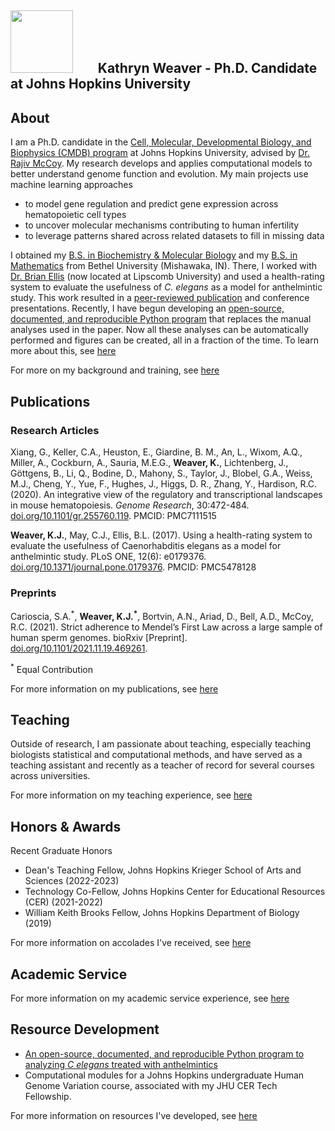 ## <img src="/images/kw.jpeg" height="100" width="100">&nbsp;&nbsp;&nbsp;&nbsp;&nbsp;&nbsp;&nbsp;&nbsp;Kathryn Weaver - Ph.D. Candidate at Johns Hopkins University



## About

I am a Ph.D. candidate in the [Cell, Molecular, Developmental Biology, and Biophysics (CMDB) program](https://cmdb.jhu.edu/) at Johns Hopkins University, advised by [Dr. Rajiv McCoy](https://mccoy-lab.org/). My research develops and applies computational models to better understand genome function and evolution. My main projects use machine learning approaches
* to model gene regulation and predict gene expression across hematopoietic cell types
* to uncover molecular mechanisms contributing to human infertility
* to leverage patterns shared across related datasets to fill in missing data

I obtained my [B.S. in Biochemistry & Molecular Biology](https://www.betheluniversity.edu/academics/degrees/biology-chemistry) and my [B.S. in Mathematics](https://www.betheluniversity.edu/academics/degrees/math-engineering-sciences) from Bethel University (Mishawaka, IN). There, I worked with [Dr. Brian Ellis](https://www.lipscomb.edu/directory/ellis-brian) (now located at Lipscomb University) and used a health-rating system to evaluate the usefulness of *C. elegans* as a model for anthelmintic study. This work resulted in a [peer-reviewed publication](https://journals.plos.org/plosone/article?id=10.1371/journal.pone.0179376#ack) and conference presentations. Recently, I have begun developing an [open-source, documented, and reproducible Python program](https://github.com/ellis22b/worm-analysis) that replaces the manual analyses used in the paper. Now all these analyses can be automatically performed and figures can be created, all in a fraction of the time. To learn more about this, see [here](/resourcedev/index.html#worm-analysis)

For more on my background and training, see [here](/about/index.html)

## Publications

### Research Articles

Xiang, G., Keller, C.A., Heuston, E., Giardine, B. M., An, L., Wixom, A.Q., Miller, A., Cockburn,
A., Sauria, M.E.G., **Weaver, K.**, Lichtenberg, J., Göttgens, B., Li, Q., Bodine, D., Mahony, S., Taylor, J.,
Blobel, G.A., Weiss, M.J., Cheng, Y., Yue, F., Hughes, J., Higgs, D. R., Zhang, Y., Hardison, R.C.
(2020). An integrative view of the regulatory and transcriptional landscapes in mouse hematopoiesis.
*Genome Research*, 30:472-484. [doi.org/10.1101/gr.255760.119](https://genome.cshlp.org/content/30/3/472). PMCID: PMC7111515

**Weaver, K.J.**, May, C.J., Ellis, B.L. (2017). Using a health-rating system to evaluate the
usefulness of Caenorhabditis elegans as a model for anthelmintic study. PLoS ONE, 12(6): e0179376.
[doi.org/10.1371/journal.pone.0179376](https://journals.plos.org/plosone/article?id=10.1371/journal.pone.0179376). PMCID: PMC5478128

### Preprints

Carioscia, S.A.<sup>\*</sup>, **Weaver, K.J.<sup>\*</sup>**, Bortvin, A.N., Ariad, D., Bell, A.D., McCoy, R.C. (2021). Strict
adherence to Mendel’s First Law across a large sample of human sperm genomes. bioRxiv [Preprint].
[doi.org/10.1101/2021.11.19.469261](https://www.biorxiv.org/content/10.1101/2021.11.19.469261v2).

<sup>\*</sup> Equal Contribution

For more information on my publications, see [here](/publications/index.html)

## Teaching

Outside of research, I am passionate about teaching, especially teaching biologists statistical and computational methods, and have served as a teaching assistant and recently as a teacher of record for several courses across universities.

For more information on my teaching experience, see [here](/teaching/index.html)

## Honors & Awards

Recent Graduate Honors
* Dean's Teaching Fellow, Johns Hopkins Krieger School of Arts and Sciences (2022-2023)
* Technology Co-Fellow, Johns Hopkins Center for Educational Resources (CER) (2021-2022)
* William Keith Brooks Fellow, Johns Hopkins Department of Biology (2019)

For more information on accolades I've received, see [here](/honors/index.html)

## Academic Service

For more information on my academic service experience, see [here](/service/index.html)

## Resource Development

* [An open-source, documented, and reproducible Python program to analyzing *C elegans* treated with anthelmintics](https://github.com/ellis22b/worm-analysis)
* Computational modules for a Johns Hopkins undergraduate Human Genome Variation course, associated with my JHU CER Tech Fellowship.  


For more information on resources I've developed, see [here](/resourcedev/index.html)
